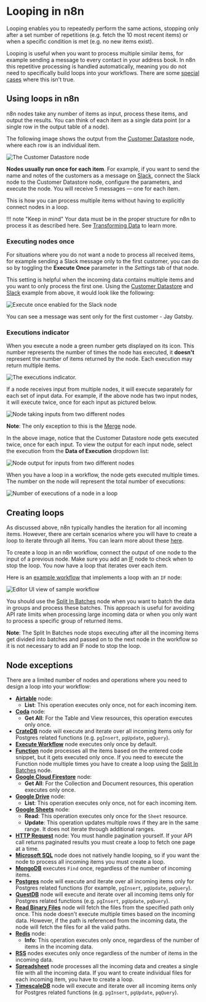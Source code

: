 # Looping in n8n

Looping enables you to repeatedly perform the same actions, stopping only after a set number of repetitions (e.g. fetch the 10 most recent items) or when a specific condition is met (e.g. no new items exist).

Looping is useful when you want to process multiple similar items, for example sending a message to every contact in your address book. In n8n this repetitive processing is handled automatically, meaning you do not need to specifically build loops into your workflows. There are some [special cases](#node-exceptions) where this isn't true.

## Using loops in n8n

n8n nodes take any number of items as input, process these items, and output the results. You can think of each item as a single data point (or a single row in the output table of a node).

The following image shows the output from the [Customer Datastore](/integrations/builtin/app-nodes/n8n-nodes-base.n8nTrainingCustomerDatastore/) node, where each row is an individual item.

![The Customer Datastore node](/_images/flow-logic/looping/customer_datastore_node.png)

**Nodes usually run once for each item**. For example, if you want to send the name and notes of the customers as a message on [Slack](/integrations/builtin/app-nodes/n8n-nodes-base.slack/), connect the Slack node to the Customer Datastore node, configure the parameters, and execute the node. You will receive 5 messages — one for each item.

This is how you can process multiple items without having to explicitly connect nodes in a loop.

!!! note "Keep in mind"
    Your data must be in the proper structure for n8n to process it as described here. See [Transforming Data](/data/transforming-data/) to learn more.


### Executing nodes once

For situations where you do not want a node to process all received items, for example sending a Slack message only to the first customer, you can do so by toggling the **Execute Once** parameter in the *Settings* tab of that node.

This setting is helpful when the incoming data contains multiple items and you want to only process the first one. Using the [Customer Datastore](/integrations/builtin/app-nodes/n8n-nodes-base.n8nTrainingCustomerDatastore/) and [Slack](/integrations/builtin/app-nodes/n8n-nodes-base.slack/) example from above, it would look like the following:

![Execute once enabled for the Slack node](/_images/flow-logic/looping/execute_once.png)

You can see a message was sent only for the first customer - Jay Gatsby.

### Executions indicator

When you execute a node a green number gets displayed on its icon. This number represents the number of times the node has executed, it **doesn't** represent the number of items returned by the node. Each execution may return multiple items.

![The executions indicator.](/_images/flow-logic/looping/executions_indicator.png)

If a node receives input from multiple nodes, it will execute separately for each set of input data. For example, if the above node has two input nodes, it will execute twice, once for each input as pictured below.

![Node taking inputs from two different nodes](/_images/flow-logic/looping/multiple_inputs.png)

**Note**: The only exception to this is the [Merge](/integrations/builtin/core-nodes/n8n-nodes-base.merge/) node.

In the above image, notice that the Customer Datastore node gets executed twice, once for each input. To view the output for each input node, select the execution from the **Data of Execution** dropdown list:

![Node output for inputs from two different nodes](/_images/flow-logic/looping/multiple_outputs.png)

When you have a loop in a workflow, the node gets executed multiple times. The number on the node will represent the total number of executions:

![Number of executions of a node in a loop](/_images/flow-logic/looping/loop_executions.png)

## Creating loops

As discussed above, n8n typically handles the iteration for all incoming items. However, there are certain scenarios where you will have to create a loop to iterate through all items. You can learn more about these [here](#node-exceptions).

To create a loop in an n8n workflow, connect the output of one node to the input of a previous node. Make sure you add an [IF](/integrations/builtin/core-nodes/n8n-nodes-base.if/) node to check when to stop the loop. You now have a loop that iterates over each item.

Here is an [example workflow](https://n8n.io/workflows/1130) that implements a loop with an `IF` node:

![Editor UI view of sample workflow](/_images/flow-logic/looping/example_workflow.png)

You should use the [Split In Batches](/integrations/builtin/core-nodes/n8n-nodes-base.splitinbatches/) node when you want to batch the data in groups and process these batches. This approach is useful for avoiding API rate limits when processing large incoming data or when you only want to process a specific group of returned items.

**Note**: The Split In Batches node stops executing after all the incoming items get divided into batches and passed on to the next node in the workflow so it is not necessary to add an IF node to stop the loop.

## Node exceptions

There are a limited number of nodes and operations where you need to design a loop into your workflow:

* [**Airtable**](/integrations/builtin/app-nodes/n8n-nodes-base.airtable/) node:
	* **List**: This operation executes only once, not for each incoming item.
* [**Coda**](/integrations/builtin/app-nodes/n8n-nodes-base.coda/) node:
	* **Get All**: For the Table and View resources, this operation executes only once.
* [**CrateDB**](/integrations/builtin/app-nodes/n8n-nodes-base.cratedb/) node will execute and iterate over all incoming items only for Postgres related functions (e.g. `pgInsert`, `pgUpdate`, `pqQuery`).
* [**Execute Workflow**](/integrations/builtin/core-nodes/n8n-nodes-base.executeworkflow/) node executes only once by default.
* [**Function**](/integrations/builtin/core-nodes/n8n-nodes-base.function/) node processes all the items based on the entered code snippet, but it gets executed only once. If you need to execute the Function node multiple times you have to create a loop using the [Split In Batches](/integrations/builtin/core-nodes/n8n-nodes-base.splitinbatches/) node.
* [**Google Cloud Firestore**](/integrations/builtin/app-nodes/n8n-nodes-base.googlecloudfirestore/) node:
	* **Get All**: For the Collection and Document resources, this operation executes only once.
* [**Google Drive**](/integrations/builtin/app-nodes/n8n-nodes-base.googledrive/) node:
	* **List**: This operation executes only once, not for each incoming item.
* [**Google Sheets**](/integrations/builtin/app-nodes/n8n-nodes-base.googlesheets/) node:
	* **Read**: This operation executes only once for the `Sheet` resource.
	* **Update**: This operation updates multiple rows if they are in the same range. It does not iterate through additional ranges.
* [**HTTP Request**](/integrations/builtin/core-nodes/n8n-nodes-base.httprequest/) node: You must handle pagination yourself. If your API call returns paginated results you must create a loop to fetch one page at a time.
* [**Microsoft SQL**](/integrations/builtin/app-nodes/n8n-nodes-base.microsoftsql/) node does not natively handle looping, so if you want the node to process all incoming items you must create a loop.
* [**MongoDB**](/integrations/builtin/app-nodes/n8n-nodes-base.mongodb/) executes `Find` once, regardless of the number of incoming items.
* [**Postgres**](/integrations/builtin/app-nodes/n8n-nodes-base.postgres/) node will execute and iterate over all incoming items only for Postgres related functions (for example, `pgInsert`, `pgUpdate`, `pqQuery`).
* [**QuestDB**](/integrations/builtin/app-nodes/n8n-nodes-base.questdb/) node will execute and iterate over all incoming items only for Postgres related functions (e.g. `pgInsert`, `pgUpdate`, `pqQuery`).
* [**Read Binary Files**](/integrations/builtin/core-nodes/n8n-nodes-base.readbinaryfiles/) node will fetch the files from the specified path only once. This node doesn't execute multiple times based on the incoming data. However, if the path is referenced from the incoming data, the node will fetch the files for all the valid paths.
* [**Redis**](/integrations/builtin/app-nodes/n8n-nodes-base.redis/) node:
	* **Info**: This operation executes only once, regardless of the number of items in the incoming data.
* [**RSS**](/integrations/builtin/core-nodes/n8n-nodes-base.rssfeedread/) nodes executes only once regardless of the number of items in the incoming data.
* [**Spreadsheet**](/integrations/builtin/core-nodes/n8n-nodes-base.spreadsheetfile/) node processes all the incoming data and creates a single file with all the incoming data. If you want to create individual files for each incoming item, you have to create a loop.
* [**TimescaleDB**](/integrations/builtin/app-nodes/n8n-nodes-base.timescaledb/) node will execute and iterate over all incoming items only for Postgres related functions (e.g. `pgInsert`, `pgUpdate`, `pqQuery`).
